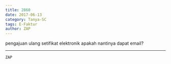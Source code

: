 ```yaml
---
title: 2860
date: 2017-06-13
category: Tanya-SC
tags: E-Faktur
author: ZAP
---
```


pengajuan ulang setifikat elektronik apakah nantinya dapat email?

---



`ZAP`
